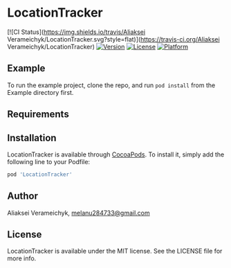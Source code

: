 # LocationTracker

[![CI Status](https://img.shields.io/travis/Aliaksei Verameichyk/LocationTracker.svg?style=flat)](https://travis-ci.org/Aliaksei Verameichyk/LocationTracker)
[![Version](https://img.shields.io/cocoapods/v/LocationTracker.svg?style=flat)](https://cocoapods.org/pods/LocationTracker)
[![License](https://img.shields.io/cocoapods/l/LocationTracker.svg?style=flat)](https://cocoapods.org/pods/LocationTracker)
[![Platform](https://img.shields.io/cocoapods/p/LocationTracker.svg?style=flat)](https://cocoapods.org/pods/LocationTracker)

## Example

To run the example project, clone the repo, and run `pod install` from the Example directory first.

## Requirements

## Installation

LocationTracker is available through [CocoaPods](https://cocoapods.org). To install
it, simply add the following line to your Podfile:

```ruby
pod 'LocationTracker'
```

## Author

Aliaksei Verameichyk, melanu284733@gmail.com

## License

LocationTracker is available under the MIT license. See the LICENSE file for more info.
